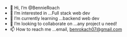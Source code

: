 - 👋 Hi, I’m @BennieRoach
- 👀 I’m interested in ...Full stack web dev
- 🌱 I’m currently learning ...backend web dev
- 💞️ I’m looking to collaborate on ...any project u need!
- 📫 How to reach me ...email, benrokach07@gmail.com

<!---
BenieRoach/BenieRoach is a ✨ special ✨ repository because its `README.md` (this file) appears on your GitHub profile.
You can click the Preview link to take a look at your changes.
--->
